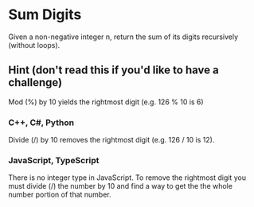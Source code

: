# Sum Digits

Given a non-negative integer n, return the sum of its digits recursively
(without loops).

## Hint (don't read this if you'd like to have a challenge)

Mod (%) by 10 yields the rightmost digit (e.g. 126 % 10 is 6)

### C++, C#, Python

Divide (/) by 10 removes the rightmost digit (e.g. 126 / 10 is 12).

### JavaScript, TypeScript

There is no integer type in JavaScript. To remove the rightmost digit you must
divide (/) the number by 10 and find a way to get the the whole number portion
of that number.
